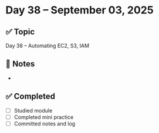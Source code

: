 # Day 38 – September 03, 2025

## ✅ Topic
Day 38 – Automating EC2, S3, IAM

## 📝 Notes
- 

## ✅ Completed
- [ ] Studied module
- [ ] Completed mini practice
- [ ] Committed notes and log

